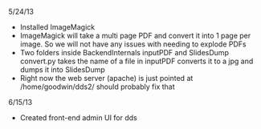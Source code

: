 5/24/13
  * Installed ImageMagick
  * ImageMagick will take a multi page PDF and convert it into 1 page per image. So we will not have any issues with needing to explode PDFs  
  * Two folders inside BackendInternals inputPDF and SlidesDump convert.py takes
    the name of a file in inputPDF converts it to a jpg and dumps it into SlidesDump  
  * Right now the web server (apache) is just pointed at /home/goodwin/dds2/
    should probably fix that  



6/15/13

  * Created front-end admin UI for dds
